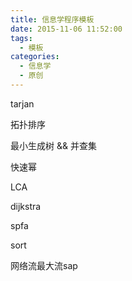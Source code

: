 ```yaml
---
title: 信息学程序模板
date: 2015-11-06 11:52:00
tags:
  - 模板
categories:
  - 信息学
  - 原创
---
```

tarjan
<script src="https://code.csdn.net/snippets/1310789.js"></script> 

拓扑排序
<script src="https://code.csdn.net/snippets/1310702.js"></script> 



最小生成树 && 并查集
<script src="https://code.csdn.net/snippets/1310674.js"></script> 



快速幂
<script src="https://code.csdn.net/snippets/1310653.js"></script> 



LCA
<script src="https://code.csdn.net/snippets/1310621.js"></script> 



dijkstra
<script src="https://code.csdn.net/snippets/1310589.js"></script> 


spfa
<script src="https://code.csdn.net/snippets/1310489.js"></script> 


sort
<script src="https://code.csdn.net/snippets/1310393.js"></script> 


网络流最大流sap
<script src="https://code.csdn.net/snippets/1375597.js"></script> 
